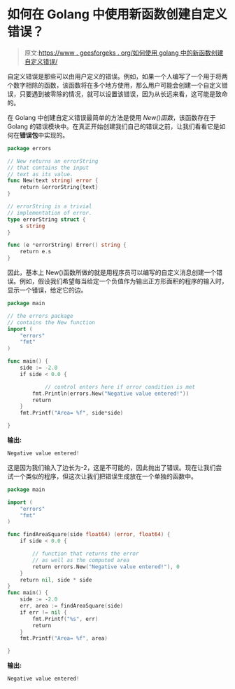 # 如何在 Golang 中使用新函数创建自定义错误？

> 原文:[https://www . geesforgeks . org/如何使用 golang 中的新函数创建自定义错误/](https://www.geeksforgeeks.org/how-to-create-custom-errors-using-new-function-in-golang/)

自定义错误是那些可以由用户定义的错误。例如，如果一个人编写了一个用于将两个数字相除的函数，该函数将在多个地方使用，那么用户可能会创建一个自定义错误，只要遇到被零除的情况，就可以设置该错误，因为从长远来看，这可能是致命的。

在 Golang 中创建自定义错误最简单的方法是使用 *New()函数*，该函数存在于 Golang 的错误模块中。在真正开始创建我们自己的错误之前，让我们看看它是如何在**错误包**中实现的。

```go
package errors

// New returns an errorString
// that contains the input 
// text as its value.
func New(text string) error {
    return &errorString{text}
}

// errorString is a trivial
// implementation of error.
type errorString struct {
    s string
}

func (e *errorString) Error() string {
    return e.s
}
```

因此，基本上 New()函数所做的就是用程序员可以编写的自定义消息创建一个错误。例如，假设我们希望每当给定一个负值作为输出正方形面积的程序的输入时，显示一个错误，给定它的边。

```go
package main

// the errors package 
// contains the New function
import (
    "errors" 
    "fmt"
)

func main() {
    side := -2.0
    if side < 0.0 {

            // control enters here if error condition is met
        fmt.Println(errors.New("Negative value entered!")) 
        return
    }
    fmt.Printf("Area= %f", side*side)

}
```

**输出:**

```go
Negative value entered!

```

这是因为我们输入了边长为-2，这是不可能的，因此抛出了错误。现在让我们尝试一个类似的程序，但这次让我们把错误生成放在一个单独的函数中。

```go
package main

import (
    "errors"
    "fmt"
)

func findAreaSquare(side float64) (error, float64) {
    if side < 0.0 {

        // function that returns the error
        // as well as the computed area
        return errors.New("Negative value entered!"), 0
    }
    return nil, side * side
}
func main() {
    side := -2.0
    err, area := findAreaSquare(side)
    if err != nil {
        fmt.Printf("%s", err)
        return
    }
    fmt.Printf("Area= %f", area)

}
```

**输出:**

```go
Negative value entered!

```
